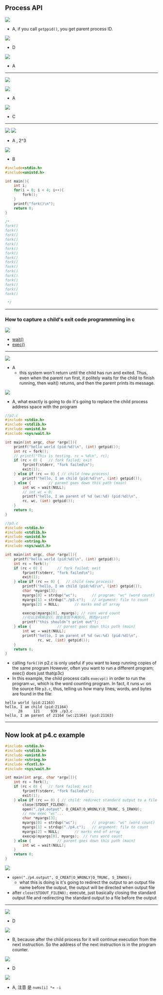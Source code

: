 ## Process API

![](img/2020-06-11-16-05-04.png)
- A, if you call `getppid()`, you get parent process ID.

![](img/2020-06-11-16-20-09.png)
- D

![](img/2020-06-11-16-21-46.png)
- A

---

![](img/2020-06-11-17-15-22.png)


![](img/2020-06-11-17-17-17.png)
- A

![](img/2020-06-11-17-18-47.png)
- C

---


![](img/2020-06-11-19-49-52.png)
![](img/2020-06-11-19-49-24.png)
- A  , 2^3



![](img/2020-06-11-19-58-24.png)
- B

```c++
#include<stdio.h>
#include<unistd.h>

int main(){
    int i;
    for(i = 0; i < 4; i++){
        fork();
    }
    printf("fork()\n");
    return 0;
}

/* 
fork()
fork()
fork()                                                                                   
fork()
fork()
fork()
fork()
fork()
fork()
fork()
fork()
fork()
fork()
fork()
fork()
fork()

 */
```
---
### How to capture a child's exit code programmming in c

![](img/2020-06-23-09-23-54.png)



- [wait()](https://novemberfall.github.io/Algorithm-FullStack/operation/wait.html)
- [exec()](https://novemberfall.github.io/Algorithm-FullStack/operation/wait.html)



---
![](img/2020-06-11-21-20-39.png)
- A
  - this system won't return until the child has run and exited. Thus, even when the 
  parent run first, it politely waits for the child to finish running, then wait() 
  returns, and then the parent prints its message.

![](img/2020-06-12-06-28-35.png)
- A, what exactly is going to do it's going to replace the child process address space
  with the program 

```c++
//p2.c
#include <stdio.h>
#include <stdlib.h>
#include <unistd.h>
#include <sys/wait.h>

int main(int argc, char *argv[]){
    printf("hello world (pid:%d)\n", (int) getpid());
    int rc = fork();
    // printf("This is testing. rc = %d\n", rc);
    if (rc < 0) { 	// fork failed; exit
        fprintf(stderr, "fork failed\n");
        exit(1);
    } else if (rc == 0) { // child (new process)
        printf("hello, I am child (pid:%d)\n", (int) getpid());
    } else { 		// parent goes down this path (main)
        int wc = wait(NULL);
        // int wc = 0;
        printf("hello, I am parent of %d (wc:%d) (pid:%d)\n",
        rc, wc, (int) getpid());
    }
    return 0;
}
```

```c++
//p3.c
#include <stdio.h>
#include <stdlib.h>
#include <unistd.h>
#include <string.h>
#include <sys/wait.h>

int main(int argc, char *argv[]){
    printf("hello world (pid:%d)\n", (int) getpid());
    int rc = fork();
    if (rc < 0) { 		// fork failed; exit
        fprintf(stderr, "fork failed\n");
        exit(1);
    } else if (rc == 0) { 	// child (new process)
        printf("hello, I am child (pid:%d)\n", (int) getpid());
        char *myargs[3];
        myargs[0] = strdup("wc"); 		// program: "wc" (word count)
        myargs[1] = strdup("./p3.c"); 	// argument: file to count
        myargs[2] = NULL; 		// marks end of array

        execvp(myargs[0], myargs); // runs word count
        //可以注释屌这行，就会发现不再执行, 转而printf
        printf("this shouldn’t print out");
    } else { 			// parent goes down this path (main)
        int wc = wait(NULL);
        printf("hello, I am parent of %d (wc:%d) (pid:%d)\n",
               rc, wc, (int) getpid());
    }
    return 0;
}

```

  - calling `fork()`in p2.c is only useful if you want to keep running copies of the same 
    program However, often you want to run a different program; exec() does just that(p3c)
  - In this example, the child process calls `execvp()` in order to run the program `wc`,
    which is the word counting program. In fact, it runs `wc` on the source file `p3.c`, 
    thus, telling us how many lines, words, and bytes are found in the file: 

```
hello world (pid:21163)
hello, I am child (pid:21164)
      28     121     939 ./p3.c
hello, I am parent of 21164 (wc:21164) (pid:21163)
```
---

## Now look at p4.c example

```c++
#include <stdio.h>
#include <stdlib.h>
#include <unistd.h>
#include <string.h>
#include <fcntl.h>
#include <sys/wait.h>

int main(int argc, char *argv[]){
    int rc = fork();
    if (rc < 0) { 	// fork failed; exit
        fprintf(stderr, "fork failed\n");
        exit(1);
    } else if (rc == 0) { // child: redirect standard output to a file
        close(STDOUT_FILENO);
        open("./p4.output", O_CREAT|O_WRONLY|O_TRUNC, S_IRWXU);
        // now exec "wc"...
        char *myargs[3];
        myargs[0] = strdup("wc"); 		// program: "wc" (word count)
        myargs[1] = strdup("./p4.c"); 	// argument: file to count
        myargs[2] = NULL; 		// marks end of array
        execvp(myargs[0], myargs); 	// runs word count
    } else { 			// parent goes down this path (main)
        int wc = wait(NULL);
    }
    return 0;
}
```
![](img/2020-06-12-11-30-10.png)

- `open("./p4.output", O_CREAT|O_WRONLY|O_TRUNC, S_IRWXU);`
  - what this is doing is it's going to redirect the output to an output file name before
    the output, the output will be directed when output file
- after `close(STDOUT_FILENO);` execute, just basically closing the standard output file
  and redirecting the standard output to a file before the output  

---

![](img/2020-06-12-11-32-24.png)
- D



![](img/2020-06-12-11-32-56.png)
- B, because after the child process for it will continue execution from the next
  instruction. So the address of the next instruction is in the program counter.

![](img/2020-06-12-11-36-00.png)
- D



![](img/2020-06-12-11-40-50.png)
- A, 注意 是 `nums[i] *= -i`




